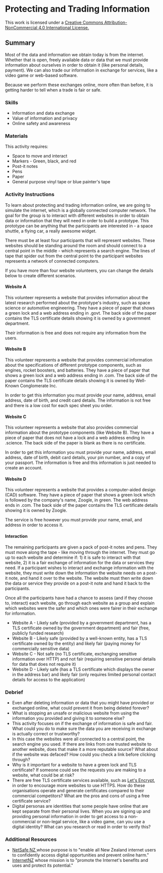 # Protecting and Trading Information

This work is licensed under a [Creative Commons Attribution-NonCommercial 4.0 International License.](https://creativecommons.org/licenses/by-nc/4.0/)

## Summary
Most of the data and information we obtain today is from the internet. Whether that is open, freely available data or data that we must provide information about ourselves in order to obtain it (like personal details, payment). We can also trade our information in exchange for services, like a video game or web-based software.

Because we perform these exchanges online, more often than before, it is getting harder to tell when a trade is fair or safe.

### Skills
* Information and data exchange
* Value of information and privacy
* Online safety and awareness

### Materials
This activity requires:
* Space to move and interact
* Markers - Green, black, and red
* Post-it notes
* Pens
* Paper
* General purpose vinyl tape or blue painter's tape

### Activity Instructions
To learn about protecting and trading information online, we are going to simulate the internet, which is a globally connected computer network. The goal for the group is to interact with different websites in order to obtain data or information that they will need in order to build a prototype. This prototype can be anything that the participants are interested in - a space shuttle, a flying car, a really awesome widget.

There must be at least four participants that will represent websites. These websites should be standing around the room and should connect to a central point in the middle - which represents a search engine. The lines of tape that spider out from the central point to the participant websites represents a network of connected computers.

If you have more than four website volunteers, you can change the details below to create different scenarios.

#### Website A
This volunteer represents a website that provides information about the latest research performed about the prototype's industry, such as space science or automotive engineering. They have a piece of paper that shows a green lock and a web address ending in .govt.  The back side of the paper contains the TLS certificate details showing it is owned by a government department.

Their information is free and does not require any information from the users.

#### Website B
This volunteer represents a website that provides commercial information about the specifications of different prototype components, such as engines, rocket boosters, and batteries. They have a piece of paper that shows a green lock and a web address ending in .com.  The back side of the paper contains the TLS certificate details showing it is owned by Well-Known Conglomerate Inc.

In order to get this information you must provide your name, address, email address, date of birth, and credit card details. The information is not free and there is a low cost for each spec sheet you order.

#### Website C
This volunteer represents a website that also provides commercial information about the prototype components (like Website B). They have a piece of paper that does not have a lock and a web address ending in .science.  The back side of the paper is blank as there is no certificate.

In order to get this information you must provide your name, address, email address, date of birth, debit card details, your pin number, and a copy of your passport. The information is free and this information is just needed to create an account.

#### Website D
This volunteer represents a website that provides a computer-aided design (CAD) software. They have a piece of paper that shows a green lock which is followed by the company's name, Zoogle, in green. The web address ends in .com. The back side of the paper contains the TLS certificate details showing it is owned by Zoogle.

The service is free however you must provide your name, email, and address in order to access it.

#### Interaction
The remaining participants are given a pack of post-it notes and pens. They must move along the tape - like moving through the internet. They must go up to each website and determine if: 1) it is safe to interact with that website, 2) it is a fair exchange of information for the data or services they need. If a participant wishes to interact and exchange information with the website, they must write down the information the website needs on a post-it note, and hand it over to the website. The website must then write down the data or service they provide on a post-it note and hand it back to the participants.

Once all the participants have had a chance to assess (and if they choose to, interact) each website, go through each website as a group and explain which websites were the safer and which ones were fairer in their exchange for information.

* Website A - Likely safe (provided by a government department, has a TLS certificate owned by the government department) and fair (free, publicly funded research)
* Website B - Likely safe (provided by a well-known entity, has a TLS certificate owned by the entity) and likely fair (paying money for commercially sensitive data)
* Website C - Not safe (no TLS certificate, exchanging sensitive information over HTTP) and not fair (requiring sensitive personal details for data that does not require it)
* Website D - Likely safe (has a TLS certificate which displays the owner in the address bar) and likely fair (only requires limited personal contact details for access to the application)

### Debrief
* Even after deleting information or data that you might have provided or exchanged online, what could prevent it from being deleted forever?
* What is stopping an unsafe or malicious website from using the information you provided and giving it to someone else? 
* This activity focuses on if the exchange of information is safe and fair. What could you do to make sure the data you are receiving in exchange is actually correct or trustworthy?
* In this case the websites were all connected to a central point, the search engine you used. If there are links from one trusted website to another website, does that make it a more reputable source? What about if the website was defaced? How could you check a link before clicking through?
* Why is it important for a website to have a green lock and TLS certificate? If someone could see the requests you are making to a website, what could be at risk?
* There are free TLS certificate services available, such as [Let's Encrypt](https://letsencrypt.org/), in order to encourage more websites to use HTTPS. How do these organisations operate and generate certificates compared to their commercial competitors? What are the pros and cons of using a free certificate service?
* Digital personas are identities that some people have online that are kept separate from their personal lives. When you are signing up and providing personal information in order to get access to a non-commercial or non-legal service, like a video game, can you use a digital identity? What can you research or read in order to verify this?

### Additional Resources
* [NetSafe NZ ](https://www.netsafe.org.nz/) whose purpose is to "enable all New Zealand internet users to confidently access digital opportunities and prevent online harm."
* [InternetNZ](https://internetnz.nz/) whose mission is to "promote the Internet's benefits and uses and protect its potential."

